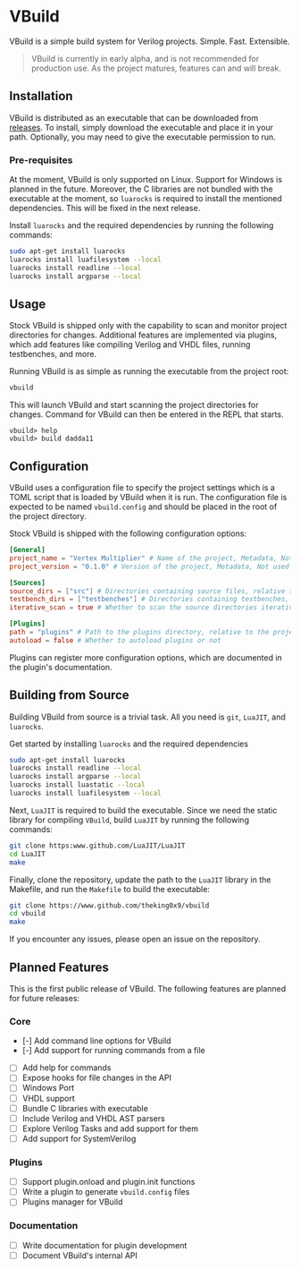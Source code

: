 # VBuild

VBuild is a simple build system for Verilog projects. Simple. Fast. Extensible.

> VBuild is currently in early alpha, and is not recommended for production use. As the project matures, features can and will break.

## Installation

VBuild is distributed as an executable that can be downloaded from [releases](https://github.com/TheKing0x9/VBuild/releases). To install, simply download the executable and place it in your path.
Optionally, you may need to give the executable permission to run.

### Pre-requisites

At the moment, VBuild is only supported on Linux. Support for Windows is planned in the future.
Moreover, the C libraries are not bundled with the executable at the moment, so `luarocks` is required to install the mentioned dependencies.
This will be fixed in the next release.

Install `luarocks` and the required dependencies by running the following commands:

```bash
sudo apt-get install luarocks
luarocks install luafilesystem --local
luarocks install readline --local
luarocks install argparse --local
```

## Usage

Stock VBuild is shipped only with the capability to scan and monitor project directories for changes.
Additional features are implemented via plugins, which add features like compiling Verilog and VHDL files, running testbenches, and more.

Running VBuild is as simple as running the executable from the project root:

```bash
vbuild
```

This will launch VBuild and start scanning the project directories for changes. Command for VBuild can then be entered in the REPL that starts.
```
vbuild> help
vbuild> build dadda11
```

## Configuration

VBuild uses a configuration file to specify the project settings which is a TOML script that is loaded by VBuild when it is run.
The configuration file is expected to be named `vbuild.config` and should be placed in the root of the project directory.

Stock VBuild is shipped with the following configuration options:

```toml
[General]
project_name = "Vertex Multiplier" # Name of the project, Metadata, Not used by VBuild
project_version = "0.1.0" # Version of the project, Metadata, Not used by VBuild

[Sources]
source_dirs = ["src"] # Directories containing source files, relative to the project root
testbench_dirs = ["testbenches"] # Directories containing testbenches, relative to the project root
iterative_scan = true # Whether to scan the source directories iteratively or not

[Plugins]
path = "plugins" # Path to the plugins directory, relative to the project root
autoload = false # Whether to autoload plugins or not
```

Plugins can register more configuration options, which are documented in the plugin's documentation.

## Building from Source

Building VBuild from source is a trivial task. All you need is `git`, `LuaJIT`, and `luarocks`.

Get started by installing `luarocks` and the required dependencies

```bash
sudo apt-get install luarocks
luarocks install readline --local
luarocks install argparse --local
luarocks install luastatic --local
luarocks install luafilesystem --local
```

Next, `LuaJIT` is required to build the executable. Since we need the static library for compiling `VBuild`, build `LuaJIT` by running the following commands:

```bash
git clone https:www.github.com/LuaJIT/LuaJIT
cd LuaJIT
make
```

Finally, clone the repository, update the path to the `LuaJIT` library in the Makefile, and run the `Makefile` to build the executable:

```bash
git clone https://www.github.com/theking0x9/vbuild
cd vbuild
make
```

If you encounter any issues, please open an issue on the repository.

## Planned Features

This is the first public release of VBuild. The following features are planned for future releases:

### Core

- [-] Add command line options for VBuild
- [-] Add support for running commands from a file
- [ ] Add help for commands
- [ ] Expose hooks for file changes in the API
- [ ] Windows Port
- [ ] VHDL support
- [ ] Bundle C libraries with executable
- [ ] Include Verilog and VHDL AST parsers
- [ ] Explore Verilog Tasks and add support for them
- [ ] Add support for SystemVerilog

### Plugins

- [ ] Support plugin.onload and plugin.init functions
- [ ] Write a plugin to generate `vbuild.config` files
- [ ] Plugins manager for VBuild

### Documentation
- [ ] Write documentation for plugin development
- [ ] Document VBuild's internal API
